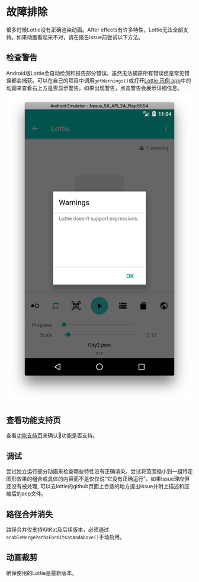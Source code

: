 # 故障排除
很多时候Lottie没有正确渲染动画。After effects有许多特性，Lottie无法全部支持。如果动画看起来不对，请在报告issue前尝试以下方法。

## 检查警告
Android版Lottie会自动检测和报告部分错误。虽然无法捕获所有错误但是常见错误都会捕获。可以在自己的项目中调用`getWarnings()`或打开[Lottie 示例 app](https://play.google.com/store/apps/details?id=com.airbnb.lottie)中的动画来查看右上方是否显示警告。如果出现警告，点击警告会展示详细信息。![Warnings](/images/warnings.png)

## 查看功能支持页
查看[功能支持页](/supported-features.md)来确认功能是否支持。

## 调试
尝试独立运行部分动画来检查哪些特性没有正确渲染。尝试将范围缩小到一组特定图形效果的组合或具体的内容而不是仅仅说“它没有正确运行”。如果issue理应但还没有被处理, 可以去lottie的github页面上合适的地方提出issue并附上描述和压缩后的aep文件。

## 路径合并消失
路径合并仅支持KitKat及后续版本，必须通过`enableMergePathsForKitKatAndAbove()`手动启用。

## 动画裁剪
确保使用的Lottie是最新版本。
